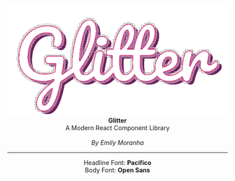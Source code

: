 <center>
<img src="GlitterLogoHoriz.png">
  <b>Glitter</b><br/>
 A Modern React Component Library<br/><br/>
<em>By Emily Moranha</em>
<br/><hr/>
Headline Font: <b>Pacifico</b><br/>
Body Font: <b>Open Sans</b>
</center>
